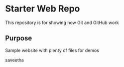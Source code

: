 # Starter Web Repo

This repository is for showing how Git and GitHub work

## Purpose

Sample website with plenty of files for demos

saveetha

